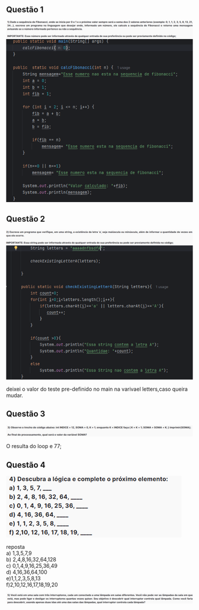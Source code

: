 ## Questão  1
![img_3.png](img_3.png)
![img_6.png](img_6.png)


## Questão 2
![img_2.png](img_2.png)
![img.png](img.png)

deixei o valor do teste pre-definido no main na varivael letters,caso queira mudar.

## Questão 3
![img_1.png](img_1.png)

O resulta do loop e 77;

## Questão 4

![img_4.png](img_4.png)

reposta 
<br>
a) 1,3,5,7,9
<br>
b) 2,4,8,16,32,64,128
<br>
c) 0,1,4,9,16,25,36,49
<br>
d) 4,16,36,64,100
<br>
e)1,1,2,3,5,8,13
<br>
f)2,10,12,16,17,18,19,20

![img_5.png](img_5.png)


